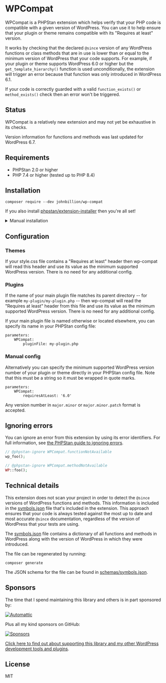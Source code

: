 # WPCompat

WPCompat is a PHPStan extension which helps verify that your PHP code is compatible with a given version of WordPress. You can use it to help ensure that your plugin or theme remains compatible with its "Requires at least" version.

It works by checking that the declared `@since` version of any WordPress functions or class methods that are in use is lower than or equal to the minimum version of WordPress that your code supports. For example, if your plugin or theme supports WordPress 6.0 or higher but the `get_template_hierarchy()` function is used unconditionally, the extension will trigger an error because that function was only introduced in WordPress 6.1.

If your code is correctly guarded with a valid `function_exists()` or `method_exists()` check then an error won't be triggered.

## Status

WPCompat is a relatively new extension and may not yet be exhaustive in its checks.

Version information for functions and methods was last updated for WordPress 6.7.

## Requirements

* PHPStan 2.0 or higher
* PHP 7.4 or higher (tested up to PHP 8.4)

## Installation

```shell
composer require --dev johnbillion/wp-compat
```

If you also install [phpstan/extension-installer](https://github.com/phpstan/extension-installer) then you're all set!

<details>
  <summary>Manual installation</summary>

If you don't want to use `phpstan/extension-installer`, include extension.neon in your project's PHPStan config:

```neon
includes:
    - vendor/johnbillion/wp-compat/extension.neon
```
</details>

## Configuration

### Themes

If your style.css file contains a "Requires at least" header then wp-compat will read this header and use its value as the minimum supported WordPress version. There is no need for any additional config.

### Plugins

If the name of your main plugin file matches its parent directory -- for example `my-plugin/my-plugin.php` -- then wp-compat will read the "Requires at least" header from this file and use its value as the minimum supported WordPress version. There is no need for any additional config.

If your main plugin file is named otherwise or located elsewhere, you can specify its name in your PHPStan config file:

```neon
parameters:
    WPCompat:
        pluginFile: my-plugin.php
```

### Manual config

Alternatively you can specify the minimum supported WordPress version number of your plugin or theme directly in your PHPStan config file. Note that this must be a string so it must be wrapped in quote marks.

```neon
parameters:
    WPCompat:
        requiresAtLeast: '6.0'
```

Any version number in `major.minor` or `major.minor.patch` format is accepted.

## Ignoring errors

You can ignore an error from this extension by using its error identifiers. For full information, see [the PHPStan guide to ignoring errors](https://phpstan.org/user-guide/ignoring-errors).

```php
// @phpstan-ignore WPCompat.functionNotAvailable
wp_foo();

// @phpstan-ignore WPCompat.methodNotAvailable
WP::foo();
```

## Technical details

This extension does not scan your project in order to detect the `@since` versions of WordPress functions and methods. This information is included in the [symbols.json](symbols.json) file that's included in the extension. This approach ensures that your code is always tested against the most up to date and most accurate `@since` documentation, regardless of the version of WordPress that your tests are using.

The [symbols.json](symbols.json) file contains a dictionary of all functions and methods in WordPress along with the version of WordPress in which they were introduced.

The file can be regenerated by running:

```shell
composer generate
```

The JSON schema for the file can be found in [schemas/symbols.json](schemas/symbols.json).

## Sponsors

The time that I spend maintaining this library and others is in part sponsored by:

[![Automattic](https://cdn.jsdelivr.net/gh/johnbillion/johnbillion/assets/sponsors/automattic.png)](https://automattic.com)

Plus all my kind sponsors on GitHub:

[![Sponsors](https://cdn.jsdelivr.net/gh/johnbillion/johnbillion/sponsors.svg)](https://github.com/sponsors/johnbillion)

[Click here to find out about supporting this library and my other WordPress development tools and plugins](https://github.com/sponsors/johnbillion).

## License

MIT
